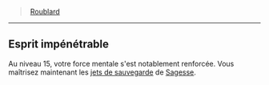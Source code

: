 ﻿---
!ClassFeatureItem
Id: rogue_hd.md#esprit-impénétrable
ParentLink: rogue_hd.md#roublard
Name: Esprit impénétrable
ParentName: Roublard
NameLevel: 2
Attributes: {}
AttributesDictionary: >+
  {}

---
> [Roublard](hd_rogue.md)

---

## Esprit impénétrable

Au niveau 15, votre force mentale s'est notablement renforcée. Vous maîtrisez maintenant les [jets de sauvegarde](hd_abilities_jets_de_sauvegarde.md) de [Sagesse](hd_abilities_wisdom.md).

